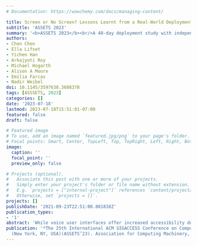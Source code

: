 ```yaml
---
# Documentation: https://wowchemy.com/docs/managing-content/

title: Screen or No Screen? Lessons Learnt from a Real-World Deployment Study of Using Voice Assistants With and Without Touchscreen for Older Adults
subtitle: 'ASSETS 2023'
summary: '<b>ASSETS 2023</b><br/>A 40-day deployment study with independently living older adults explored how built-in touchscreens on voice assistants like the Echo Show support use and setup. While participants valued visual feedback, they still preferred speaking over touching. Findings highlight the importance of designing senior-friendly voice-first interfaces that blend multimodal interaction with intuitive, accessible features for healthcare and daily support.'
authors:
- Chen Chen
- Ella Lifset
- Yichen Han
- Arkajyoti Roy
- Michael Hogarth
- Alison A Moore
- Emilia Farcas
- Nadir Weibel
doi: 10.1145/3597638.3608378
tags: [ASSSETS, 2023]
categories: []
date: '2023-07-18'
lastmod: 2023-07-18T15:51:01-07:00
featured: false
draft: false

# Featured image
# To use, add an image named `featured.jpg/png` to your page's folder.
# Focal points: Smart, Center, TopLeft, Top, TopRight, Left, Right, BottomLeft, Bottom, BottomRight.
image:
  caption: ''
  focal_point: ''
  preview_only: false

# Projects (optional).
#   Associate this post with one or more of your projects.
#   Simply enter your project's folder or file name without extension.
#   E.g. `projects = ["internal-project"]` references `content/project/deep-learning/index.md`.
#   Otherwise, set `projects = []`.
projects: []
publishDate: '2021-09-23T22:51:00.801838Z'
publication_types:
- '1'
abstract: 'While voice user interfaces offer increased accessibility due to hands-free and eyes-free interactions, older adults often have challenges such as constructing structured requests and perceiving how such devices operate. Voice-first user interfaces have the potential to address these challenges by enabling multimodal interactions. Standalone voice + touchscreen Voice Assistants (VAs), such as Echo Show, are specific types of devices that adopt such interfaces and are gaining popularity. However, the affordances of the additional touchscreen for older adults are unknown. Through a 40-day real-world deployment with older adults living independently, we present a within-subjects study (N = 16; age M = 82.5, SD = 7.77, min. = 70, max. = 97) to understand how a built-in touchscreen might benefit older adults during device setup, conducting self-report diary survey, and general uses. We found that while participants appreciated the visual outputs, they still preferred to respond via speech instead of touch. We identified six design implications that can inform future innovations of senior-friendly VAs for managing healthcare and improving quality of life.'
publication: '*The 25th International ACM SIGACCESS Conference on Computers and Accessibility
  (New York, NY, USA)(ASSETS’23). Association for Computing Machinery, New York, NY, USA.*'
---
```


